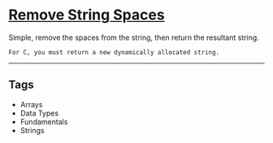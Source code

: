 # [Remove String Spaces](https://www.codewars.com/kata/57eae20f5500ad98e50002c5)

Simple, remove the spaces from the string, then return the resultant string.

```if:c
For C, you must return a new dynamically allocated string.
```

---

## Tags

- Arrays
- Data Types
- Fundamentals
- Strings
